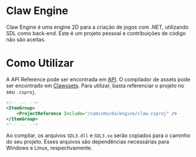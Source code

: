 # Claw Engine
Claw Engine é uma engine 2D para a criação de jogos com .NET, utilizando SDL como back-end.
Este é um projeto pessoal e contribuições de código não são aceitas.

# Como Utilizar
A API Reference pode ser encontrada em [API](./api). O compilador de assets pode ser encontrado em [Clawssets](../../../clawssets).
Para utilizar, basta referenciar o projeto no seu `.csproj`.
```xml
<!-- ... -->
<ItemGroup>
    <ProjectReference Include="/caminho/da/engine/claw.csproj" />
</ItemGroup>
<!-- ... -->
```
Ao compilar, os arquivos `SDL3.dll` e `SDL3.so` serão copiados para o caminho do seu projeto. Esses arquivos são dependências necessárias para Windows e Linux, respectivamente.
